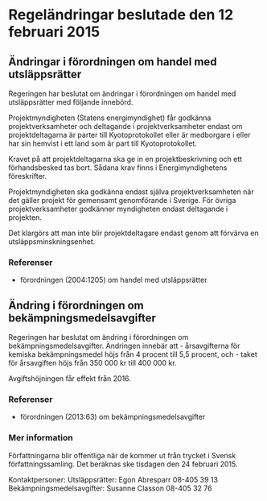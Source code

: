 # Regeländringar beslutade den 12 februari 2015

## Ändringar i förordningen om handel med utsläppsrätter

Regeringen har beslutat om ändringar i förordningen om handel med utsläppsrätter med följande innebörd.

Projektmyndigheten (Statens energimyndighet) får godkänna projektverksamheter och deltagande i projektverksamheter endast om projektdeltagarna är parter till Kyotoprotokollet eller är medborgare i eller har sin hemvist i ett land som är part till Kyotoprotokollet.

Kravet på att projektdeltagarna ska ge in en projektbeskrivning och ett förhandsbesked tas bort. Sådana krav finns i Energimyndighetens föreskrifter.

Projektmyndigheten ska godkänna endast själva projektverksamheten när det gäller projekt för gemensamt genomförande i Sverige. För övriga projektverksamheter godkänner myndigheten endast deltagande i projekten.

Det klargörs att man inte blir projektdeltagare endast genom att förvärva en utsläppsminskningsenhet.

### Referenser

* förordningen (2004:1205\) om handel med utsläppsrätter

## Ändring i förordningen om bekämpningsmedelsavgifter

Regeringen har beslutat om ändring i förordningen om bekämpningsmedelsavgifter. Ändringen innebär att \- årsavgifterna för kemiska bekämpningsmedel höjs från 4 procent till 5,5 procent, och \- taket för årsavgiften höjs från 350 000 kr till 400 000 kr.

Avgiftshöjningen får effekt från 2016\.

### Referenser

* förordningen (2013:63\) om bekämpningsmedelsavgifter

### Mer information

Författningarna blir offentliga när de kommer ut från trycket i Svensk författningssamling. Det beräknas ske tisdagen den 24 februari 2015\.

Kontaktpersoner: Utsläppsrätter: Egon Abresparr 08\-405 39 13 Bekämpningsmedelsavgifter: Susanne Classon 08\-405 32 76
